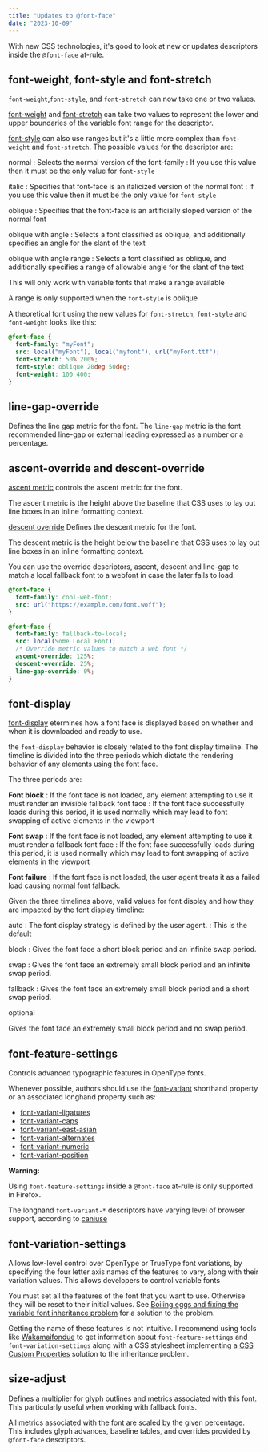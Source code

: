 ```yaml
---
title: "Updates to @font-face"
date: "2023-10-09"
---
```


With new CSS technologies, it's good to look at new or updates descriptors inside the `@font-face` at-rule.

## font-weight, font-style and font-stretch

`font-weight`,`font-style`, and `font-stretch` can now take one or two values.

[font-weight](https://developer.mozilla.org/en-US/docs/Web/CSS/@font-face/font-weight) and [font-stretch](https://developer.mozilla.org/en-US/docs/Web/CSS/@font-face/font-stretch) can take two values to represent the lower and upper boundaries of the variable font range for the descriptor.

[font-style](https://developer.mozilla.org/en-US/docs/Web/CSS/@font-face/font-style) can also use ranges but it's a little more complex than `font-weight` and `font-stretch`. The possible values for the descriptor are:

normal
: Selects the normal version of the font-family
: If you use this value then it must be the only value for `font-style`

italic
: Specifies that font-face is an italicized version of the normal font
: If you use this value then it must be the only value for `font-style`

oblique
: Specifies that the font-face is an artificially sloped version of the normal font

oblique with angle
: Selects a font classified as oblique, and additionally specifies an angle for the slant of the text

oblique with angle range
: Selects a font classified as oblique, and additionally specifies a range of allowable angle for the slant of the text

This will only work with variable fonts that make a range available

A range is only supported when the `font-style` is oblique

A theoretical font using the new values for `font-stretch`, `font-style` and `font-weight` looks like this:

```css
@font-face {
  font-family: "myFont";
  src: local("myFont"), local("myfont"), url("myFont.ttf");
  font-stretch: 50% 200%;
  font-style: oblique 20deg 50deg;
  font-weight: 100 400;
}
```

## line-gap-override

Defines the line gap metric for the font. The `line-gap` metric is the font recommended line-gap or external leading expressed as a number or a percentage.

## ascent-override and descent-override

[ascent metric](https://developer.mozilla.org/en-US/docs/Web/CSS/@font-face/ascent-override) controls the ascent metric for the font.

The ascent metric is the height above the baseline that CSS uses to lay out line boxes in an inline formatting context.

[descent override](https://developer.mozilla.org/en-US/docs/Web/CSS/@font-face/descent-override) Defines the descent metric for the font.

The descent metric is the height below the baseline that CSS uses to lay out line boxes in an inline formatting context.

You can use the override descriptors, ascent, descent and line-gap to match a local fallback font to a webfont in case the later fails to load.

```css
@font-face {
  font-family: cool-web-font;
  src: url("https://example.com/font.woff");
}

@font-face {
  font-family: fallback-to-local;
  src: local(Some Local Font);
  /* Override metric values to match a web font */
  ascent-override: 125%;
  descent-override: 25%;
  line-gap-override: 0%;
}
```

## font-display

[font-display](https://developer.mozilla.org/en-US/docs/Web/CSS/@font-face/font-display) etermines how a font face is displayed based on whether and when it is downloaded and ready to use.

the `font-display` behavior is closely related to the font display timeline. The timeline is divided into the three periods which dictate the rendering behavior of any elements using the font face.

The three periods are:

**Font block**
: If the font face is not loaded, any element attempting to use it must render an invisible fallback font face
: If the font face successfully loads during this period, it is used normally which may lead to font swapping of active elements in the viewport

**Font swap**
: If the font face is not loaded, any element attempting to use it must render a fallback font face
: If the font face successfully loads during this period, it is used normally which may lead to font swapping of active elements in the viewport

**Font failure**
: If the font face is not loaded, the user agent treats it as a failed load causing normal font fallback.

Given the three timelines above, valid values for font display and how they are impacted by the font display timeline:

auto
: The font display strategy is defined by the user agent.
: This is the default

block
: Gives the font face a short block period and an infinite swap period.

swap
: Gives the font face an extremely small block period and an infinite swap period.

fallback
: Gives the font face an extremely small block period and a short swap period.

optional

Gives the font face an extremely small block period and no swap period.

## font-feature-settings

Controls advanced typographic features in OpenType fonts.

Whenever possible, authors should use the [font-variant](https://developer.mozilla.org/en-US/docs/Web/CSS/font-variant) shorthand property or an associated longhand property such as:

- [font-variant-ligatures](https://developer.mozilla.org/en-US/docs/Web/CSS/font-variant-ligatures)
- [font-variant-caps](https://developer.mozilla.org/en-US/docs/Web/CSS/font-variant-caps)
- [font-variant-east-asian](https://developer.mozilla.org/en-US/docs/Web/CSS/font-variant-east-asian)
- [font-variant-alternates](https://developer.mozilla.org/en-US/docs/Web/CSS/font-variant-alternates)
- [font-variant-numeric](https://developer.mozilla.org/en-US/docs/Web/CSS/font-variant-numeric)
- [font-variant-position](https://developer.mozilla.org/en-US/docs/Web/CSS/font-variant-position)

**Warning:**

Using `font-feature-settings` inside a `@font-face` at-rule is only supported in Firefox.

The longhand `font-variant-*` descriptors have varying level of browser support, according to [caniuse](https://caniuse.com/?search=font-variant)

## font-variation-settings

Allows low-level control over OpenType or TrueType font variations, by specifying the four letter axis names of the features to vary, along with their variation values. This allows developers to control variable fonts

You must set all the features of the font that you want to use. Otherwise they will be reset to their initial values. See [Boiling eggs and fixing the variable font inheritance problem](https://pixelambacht.nl/2019/fixing-variable-font-inheritance/) for a solution to the problem.

Getting the name of these features is not intuitive. I recommend using tools like [Wakamaifondue](https://wakamaifondue.com/beta/) to get information about `font-feature-settings` and `font-variation-settings` along with a CSS stylesheet implementing a [CSS Custom Properties](https://developer.mozilla.org/en-US/docs/Web/CSS/--*) solution to the inheritance problem.

## size-adjust

Defines a multiplier for glyph outlines and metrics associated with this font. This particularly useful when working with fallback fonts.

All metrics associated with the font are scaled by the given percentage. This includes glyph advances, baseline tables, and overrides provided by `@font-face` descriptors.

